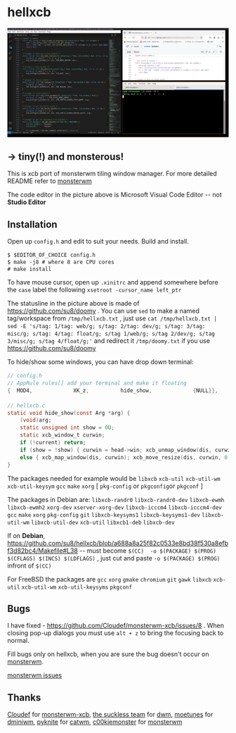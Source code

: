 hellxcb
=============

![](1pic.png)

→ tiny(!) and monsterous!
----------------------
This is xcb port of monsterwm tiling window manager.
For more detailed README refer to [monsterwm][]

The code editor in the picture above is Microsoft Visual Code Editor -- not **Studio Editor**

Installation
------------

Open up `config.h`
and edit to suit your needs.
Build and install.

    $ $EDITOR_OF_CHOICE config.h
    $ make -j8 # where 8 are CPU cores
    # make install

To have mouse cursor, open up `.xinitrc` and append somewhere before the `case` label the following `xsetroot -cursor_name left_ptr`

The statusline in the picture above is made of https://github.com/su8/doomy . You can use `sed` to make a named tag/workspace from `/tmp/hellxcb.txt` , just use `cat /tmp/hellxcb.txt | sed -E 's/tag: 1/tag: web/g; s/tag: 2/tag: dev/g; s/tag: 3/tag: misc/g; s/tag: 4/tag: float/g; s/tag 1/web/g; s/tag 2/dev/g; s/tag 3/misc/g; s/tag 4/float/g;'` and redirect it `/tmp/doomy.txt` if you use https://github.com/su8/doomy

To hide/show some windows, you can have drop down terminal:

```c
// config.h
// AppRule rules[] add your terminal and make it floating
{  MOD4,             XK_z,          hide_show,             {NULL}},

// hellxcb.c
static void hide_show(const Arg *arg) {
    (void)arg;
    static unsigned int show = 0U;
    static xcb_window_t curwin;
    if (!current) return;
    if (show = !show) { curwin = head->win; xcb_unmap_window(dis, curwin); }
    else { xcb_map_window(dis, curwin); xcb_move_resize(dis, curwin, 0, 0, 0, 0); }
}
```

The packages needed for example would be
`libxcb` `xcb-util` `xcb-util-wm` `xcb-util-keysym` `gcc` `make` `xorg` [ `pkg-config` or `pkgconfig`or `pkgconf` ]

The packages in Debian are: `libxcb-randr0` `libxcb-randr0-dev` `libxcb-ewmh` `libxcb-ewmh2` `xorg-dev` `xserver-xorg-dev` `libxcb-icccm4` `libxcb-icccm4-dev` `gcc` `make` `xorg` `pkg-config` `git` `libxcb-keysyms1` `libxcb-keysyms1-dev` `libxcb-util-wm` `libxcb-util-dev` `xcb-util` `libxcb1-deb` `libxcb-dev`

If on **Debian**, https://github.com/su8/hellxcb/blob/a688a8a25f82c0533e8bd38f530a8efbf3d82bc4/Makefile#L38 -- must become `$(CC)  -o $(PACKAGE) $(PROG) $(CFLAGS) $(INCS) $(LDFLAGS)` , just cut and paste `-o $(PACKAGE) $(PROG)` infront of `$(CC)`

For FreeBSD the packages are `gcc` `xorg` `gmake` `chromium` `git` `gawk` `libxcb` `xcb-util` `xcb-util-wm` `xcb-util-keysyms` `pkgconf`

Bugs
----

I have fixed - https://github.com/Cloudef/monsterwm-xcb/issues/8 . When closing pop-up dialogs you must use `alt + z` to bring the focusing back to normal.

Fill bugs only on hellxcb, when you are sure the bug doesn't occur on [monsterwm][].

[monsterwm issues][monsterwm-bug]

   [monsterwm-bug]: https://github.com/c00kiemon5ter/monsterwm/issues
   [monsterwm-xcb-bug]: https://github.com/Cloudef/monsterwm-xcb/issues

Thanks
------

[Cloudef](https://github.com/Cloudef) for [monsterwm-xcb](https://github.com/Cloudef/monsterwm-xcb),
[the suckless team][skls] for [dwm][],
[moetunes][] for [dminiwm][],
[pyknite][] for [catwm][],
[c00kiemonster][cookiemonster] for [monsterwm][]

  [skls]: http://suckless.org/
  [dwm]:  http://dwm.suckless.org/
  [moetunes]: https://github.com/moetunes
  [dminiwm]:  https://bbs.archlinux.org/viewtopic.php?id=126463
  [pyknite]: https://github.com/pyknite
  [catwm]:   https://github.com/pyknite/catwm
  [monsterwm]: https://github.com/c00kiemon5ter/monsterwm
  [cookiemonster]: https://github.com/c00kiemon5ter
  [monsterwm-xcb]: https://github.com/Cloudef/monsterwm-xcb
